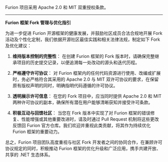 Furion 项目采用 Apache 2.0 和 MIT 双重授权条款。

---

**Furion 框架 Fork 管理与优化指引**

为进一步促进 Furion 开源框架的健康发展，并鼓励社区成员合法合规地开展 Fork 活动及个性化定制，我们依据开源社区最佳实践和相关法律法规，制定如下 Fork 及优化建议：

1. **维持版本控制的完整性**：
   在创建 Furion 框架的 Fork 版本时，请确保完整继承项目的历史提交记录，以便追溯每一处改动的源头和迭代历程。

2. **严格遵守许可协议**：
   对 Furion 框架内的任何代码资源进行使用、改编或扩展时，务必严格符合其采用的 Apache 2.0 与 MIT 双许可协议的要求，在保留原有版权声明的同时，明确指明代码遵循的许可协议。

3. **透明展示许可信息**：
   在您的 Fork 项目中，应当同时提供 Apache 2.0 和 MIT 两种许可协议的副本，确保所有潜在用户能够清晰获知并接受许可条款。

4. **积极互动与回馈社区**：
   当您在 Fork 版本中实现了对 Furion 框架的错误修复、性能增强或其他重要改进时，请及时通过 Pull Request 机制将这些更改反馈回 Furion 官方仓库。我们欢迎并重视此类贡献，将其作为持续优化 Furion 框架的重要动力。

总之，Furion 项目团队高度重视与社区 Fork 开发者之间的协同合作，在兼顾许可协议规定的同时，积极推动 Furion 框架的优化升级和广泛应用，携手共建开放、共享的 .NET 生态体系。
